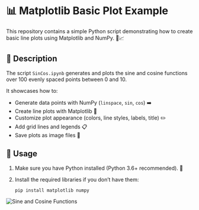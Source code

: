 # 📊 Matplotlib Basic Plot Example

This repository contains a simple Python script demonstrating how to create basic line plots using Matplotlib and NumPy. 🐍📈

## 📝 Description

The script `SinCos.ipynb` generates and plots the sine and cosine functions over 100 evenly spaced points between 0 and 10.

It showcases how to:

- Generate data points with NumPy (`linspace`, `sin`, `cos`) ➡️
- Create line plots with Matplotlib 🎨
- Customize plot appearance (colors, line styles, labels, title) ✏️
- Add grid lines and legends 📋
- Save plots as image files 💾

## 🚀 Usage

1. Make sure you have Python installed (Python 3.6+ recommended). 🐍  
2. Install the required libraries if you don’t have them:

   ```bash
   pip install matplotlib numpy

![Sine and Cosine Functions](Source/sine_cosine_plot.png)
